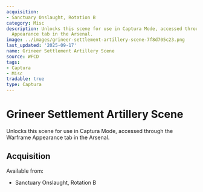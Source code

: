 ```yaml
---
acquisition:
- Sanctuary Onslaught, Rotation B
category: Misc
description: Unlocks this scene for use in Captura Mode, accessed through the Warframe
  Appearance tab in the Arsenal.
image: ../images/grineer-settlement-artillery-scene-7f8d705c23.png
last_updated: '2025-09-17'
name: Grineer Settlement Artillery Scene
source: WFCD
tags:
- Captura
- Misc
tradable: true
type: Captura
---
```


# Grineer Settlement Artillery Scene

Unlocks this scene for use in Captura Mode, accessed through the Warframe Appearance tab in the Arsenal.

## Acquisition

Available from:
- Sanctuary Onslaught, Rotation B

